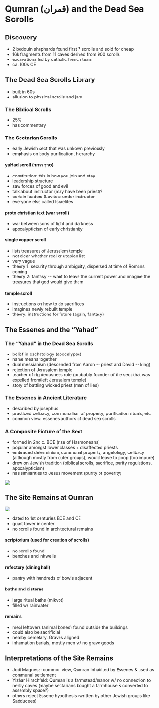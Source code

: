 # Qumran (قمران) and the Dead Sea Scrolls

## Discovery

- 2 bedouin shephards found first 7 scrolls and sold for cheap
- 16k fragments from 11 caves derived from 900 scrolls
- excavations led by catholic french team
- ca. 100s CE

## The Dead Sea Scrolls Library

- built in 60s
- allusion to physical scrolls and jars

### The Biblical Scrolls

- 25%
- has commentary

### The Sectarian Scrolls

- early Jewish sect that was unkown previously
- emphasis on body purification, hierarchy

#### yaHad scroll (סרך היחד)

- constitution: this is how you join and stay
- leadership structure
- saw forces of good and evil
- talk about instructor (may have been priest)?
- certain leaders (Levites) under instructor
- everyone else called Israelites

#### proto christian text (war scroll)

- war between sons of light and darkness
- apocalypticism of early christianity

#### single copper scroll

- lists treasures of Jerusalem temple
- not clear whether real or utopian list
- very vague
- theory 1: security through ambiguity, dispersed at time of Romans coming
- theory 2: fantasy -- want to leave the current power and imagine the treasures that god would give them

#### temple scroll

- instructions on how to do sacrifices
- imagines newly rebuilt temple
- theory: instructions for future (again, fantasy)

## The Essenes and the “Yahad”

### The “Yahad” in the Dead Sea Scrolls

- belief in eschatology (apocalypse)
- name means together
- dual messianism (descended from Aaron -- priest and David -- king)
- rejection of Jerusalem temple
- teacher of righteousness role (probably founder of the sect that was expelled from/left Jerusalem temple)
- story of battling wicked priest (man of lies)

### The Essenes in Ancient Literature

- described by josephus
- practiced celibacy, communalism of property, purification rituals, etc
- common view: essenes authors of dead sea scrolls

### A Composite Picture of the Sect

- formed in 2nd c. BCE (rise of Hasmoneans)
- popular amongst lower classes + disaffected priests
- embraced determinism, communal property, angelology, celibacy (although mostly from outer groups), would leave to poop (too impure)
- drew on Jewish tradition (biblical scrolls, sacrifice, purity regulations, apocalypticism)
- has similarities to Jesus movement (purity of poverity)

![](https://cdn.britannica.com/00/223100-131-FBA5E5F0/caves-of-Qumran-Dead-Sea-West-Bank.jpg)

## The Site Remains at Qumran

![](https://holylandtourstravel.com/images/k2/1c0ae2205709722b62e843abc0471a55.jpg)

- dated to 1st centuries BCE and CE
- guart tower in center
- no scrolls found in architectural remains

#### scriptorium (used for creation of scrolls)

- no scrolls found
- benches and inkwells

#### refectory (dining hall)

- pantry with hundreds of bowls adjacent

#### baths and cisterns

- large ritual baths (mikvot)
- filled w/ rainwater

#### remains

- meal leftovers (animal bones) found outside the buildings
- could also be sacrificial
- nearby cemetary. Graves aligned
- inhumation burials, mostly men w/ no grave goods

## Interpretations of the Site Remains

- Jodi Magness: common view, Qumran inhabited by Essenes & used as communal settlement
- Yizhar Hirschfeld: Qumran is a farmstead/manor w/ no connection to nerby caves (maybe sectarians bought a farmhouse & converted to assembly space?)
- others reject Essene hypothesis (written by other Jewish groups like Sadducees)
